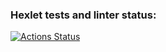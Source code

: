 ### Hexlet tests and linter status:
[![Actions Status](https://github.com/Boganowskiy/frontend-project-lvl3/workflows/hexlet-check/badge.svg)](https://github.com/Boganowskiy/frontend-project-lvl3/actions)